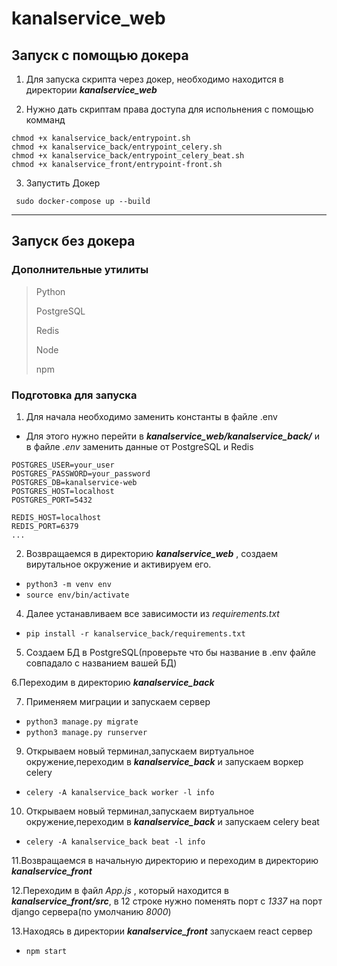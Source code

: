 # kanalservice_web

## Запуск с помощью докера
1. Для запуска скрипта через докер, необходимо находится в директории __*kanalservice_web*__ 

2. Нужно дать скриптам права доступа для испольнения с помощью комманд
``` 
chmod +x kanalservice_back/entrypoint.sh
chmod +x kanalservice_back/entrypoint_celery.sh
chmod +x kanalservice_back/entrypoint_celery_beat.sh 
chmod +x kanalservice_front/entrypoint-front.sh 
```
3. Запустить Докер

``` sudo docker-compose up --build``` 

***

## Запуск без докера

### Дополнительные утилиты
>Python
>
>PostgreSQL
>
>Redis
>
>Node
>
>npm

### Подготовка для запуска

1. Для начала необходимо заменить константы в файле .env
- Для этого нужно перейти в __*kanalservice_web/kanalservice_back/*__ и в файле *.env* заменить данные от PostgreSQL и Redis 
``` 
POSTGRES_USER=your_user
POSTGRES_PASSWORD=your_password
POSTGRES_DB=kanalservice-web
POSTGRES_HOST=localhost
POSTGRES_PORT=5432

REDIS_HOST=localhost
REDIS_PORT=6379
...
```

2. Возвращаемся в директорию __*kanalservice_web*__ , создаем вирутальное окружение и активируем его.
- `python3 -m venv env `
- `source env/bin/activate `

4. Далее устанавливаем все зависимости из *requirements.txt*
- `pip install -r kanalservice_back/requirements.txt `

5. Создаем БД в PostgreSQL(проверьте что бы название в .env файле совпадало с названием вашей БД)

6.Переходим в директорию __*kanalservice_back*__

7. Применяем миграции и запускаем сервер
- `python3 manage.py migrate`
- `python3 manage.py runserver`

9. Открываем новый терминал,запускаем виртуальное окружение,переходим в __*kanalservice_back*__ и запускаем воркер celery 
- `celery -A kanalservice_back worker -l info`

10. Открываем новый терминал,запускаем виртуальное окружение,переходим в __*kanalservice_back*__ и запускаем celery beat
- `celery -A kanalservice_back beat -l info`

11.Возвращаемся в начальную директорию и переходим в директорию __*kanalservice_front*__

12.Переходим в файл *App.js* , который находится в  __*kanalservice_front/src*__, в 12 строке нужно поменять порт с *1337* на порт django сервера(по умолчанию *8000*)

13.Находясь в директории __*kanalservice_front*__ запускаем react сервер
- `npm start`
